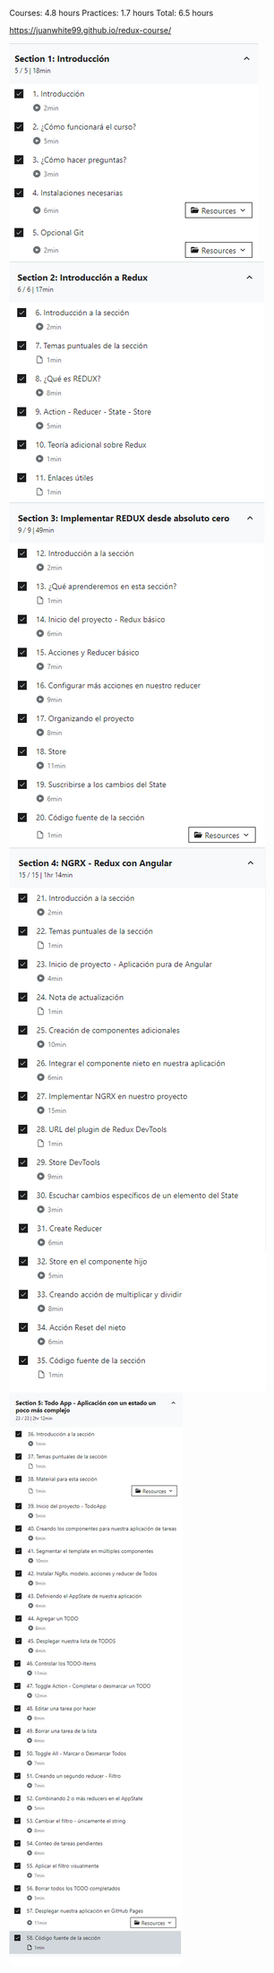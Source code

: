 Courses: 4.8 hours
Practices: 1.7 hours
Total: 6.5 hours

https://juanwhite99.github.io/redux-course/

![Alt text](images/01.png?raw=true "Introduction")
![Alt text](images/02.png?raw=true "Introduction")
![Alt text](images/03.png?raw=true "Introduction")
![Alt text](images/04.png?raw=true "Introduction")
![Alt text](images/05.png?raw=true "Introduction")
